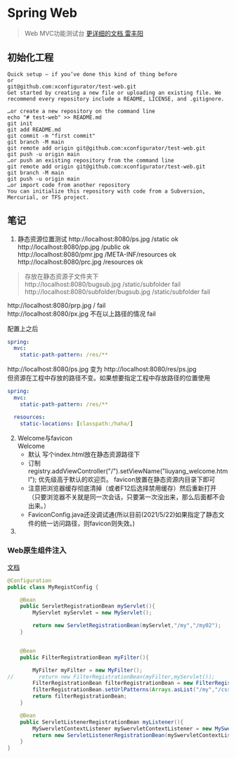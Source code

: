 # Spring Web
> Web MVC功能测试台
[更详细的文档 雷丰阳](https://www.yuque.com/atguigu/springboot/vgzmgh)
> 
## 初始化工程
```shell
Quick setup — if you’ve done this kind of thing before
or	
git@github.com:xconfigurator/test-web.git
Get started by creating a new file or uploading an existing file. We recommend every repository include a README, LICENSE, and .gitignore.

…or create a new repository on the command line
echo "# test-web" >> README.md
git init
git add README.md
git commit -m "first commit"
git branch -M main
git remote add origin git@github.com:xconfigurator/test-web.git
git push -u origin main
…or push an existing repository from the command line
git remote add origin git@github.com:xconfigurator/test-web.git
git branch -M main
git push -u origin main
…or import code from another repository
You can initialize this repository with code from a Subversion, Mercurial, or TFS project.

```


## 笔记
1. 静态资源位置测试
http://localhost:8080/ps.jpg    /static                 ok  
http://localhost:8080/pp.jpg    /public                 ok  
http://localhost:8080/pmr.jpg   /META-INF/resources     ok  
http://localhost:8080/prc.jpg   /resources              ok  

>存放在静态资源子文件夹下   
http://localhost:8080/bugsub.jpg                /static/subfolder    fail
http://localhost:8080/subfolder/bugsub.jpg      /static/subfolder    fail  

http://localhost:8080/prp.jpg   /                       fail  
http://localhost:8080/px.jpg    不在以上路径的情况         fail  


配置上之后
```yml
spring:
  mvc:
    static-path-pattern: /res/**
```
http://localhost:8080/ps.jpg
变为
http://localhost:8080/res/ps.jpg  
但资源在工程中存放的路径不变。如果想要指定工程中存放路径的位置使用
```yml
spring:
  mvc:
    static-path-pattern: /res/**

  resources:
    static-locations: [classpath:/haha/]
```

2. Welcome与favicon  
Welcome
   - 默认 写个index.html放在静态资源路径下
   - 订制 registry.addViewController("/").setViewName("liuyang_welcome.html"); 优先级高于默认的欢迎页。
favicon放置在静态资源内目录下即可
   - 注意把浏览器缓存彻底清掉（或者F12后选择禁用缓存）然后重新打开（只要浏览器不关就是同一次会话，只要第一次没出来，那么后面都不会出来。）
   - FaviconConfig.java还没调试通(所以目前(2021/5/22)如果指定了静态文件的统一访问路径，则favicon则失效。)
3. 


### Web原生组件注入
[文档](https://www.yuque.com/atguigu/springboot/vgzmgh#xnb02)
```Java
@Configuration
public class MyRegistConfig {

    @Bean
    public ServletRegistrationBean myServlet(){
        MyServlet myServlet = new MyServlet();

        return new ServletRegistrationBean(myServlet,"/my","/my02");
    }


    @Bean
    public FilterRegistrationBean myFilter(){

        MyFilter myFilter = new MyFilter();
//        return new FilterRegistrationBean(myFilter,myServlet());
        FilterRegistrationBean filterRegistrationBean = new FilterRegistrationBean(myFilter);
        filterRegistrationBean.setUrlPatterns(Arrays.asList("/my","/css/*"));
        return filterRegistrationBean;
    }

    @Bean
    public ServletListenerRegistrationBean myListener(){
        MySwervletContextListener mySwervletContextListener = new MySwervletContextListener();
        return new ServletListenerRegistrationBean(mySwervletContextListener);
    }
}
```